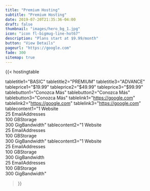 ```yaml
---
title: "Premium Hosting"
subtitle: "Premium Hosting"
date: 2019-07-20T21:35:36-04:00
draft: false
thumbnail: "images/hero_bg_1.jpg"
icon: "icon fl-bigmug-line-hot67"
description: "Plans start at $9.99/month"
button: "View Details"
pageurl: "https://google.com"
fade: 300
sitemap: true
---
```


{{< hostingtable 

tabletitle1="BASIC" tabletitle2="PREMIUM" tabletitle3="ADVANCE" 
tableprice1="$19.99" tableprice2="$49.99" tableprice3="$99.99"
tablebutton1="Conozca Más" tablebutton2="Conozca Más" tablebutton3="Conozca Más" 
tablelink1="https://google.com" tablelink2="https://google.com" tablelink3="https://google.com" 
tablecontent1="1 Website<br>25 EmailAddresses<br>100 GBStorage<br>300 GigBandwidth" 
tablecontent2="1 Website<br>25 EmailAddresses<br>100 GBStorage<br>300 GigBandwidth" 
tablecontent3="1 Website<br>25 EmailAddresses<br>100 GBStorage<br>300 GigBandwidth<br>25 EmailAddresses<br>100 GBStorage<br>300 GigBandwidth"

 >}}